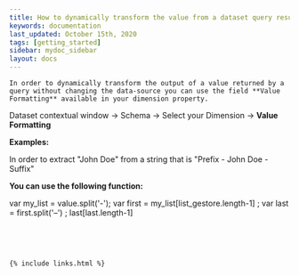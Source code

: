 ```yaml
---
title: How to dynamically transform the value from a dataset query result
keywords: documentation
last_updated: October 15th, 2020
tags: [getting_started]
sidebar: mydoc_sidebar
layout: docs
---
```


    In order to dynamically transform the output of a value returned by a query without changing the data-source you can use the field **Value Formatting** available in your dimension property. 

Dataset contextual window -> Schema -> Select your Dimension -> **Value Formatting**

**Examples:**  


In order to extract "John Doe" from a string that is "Prefix - John Doe - Suffix"

**You can use the following function:**

var my\_list = value.split('-'); var first = my\_list[list\_gestore.length-1] ; var last = first.split('–') ; last[last.length-1]

‍

‍



    {% include links.html %}

    